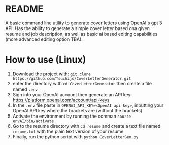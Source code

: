 # README
A basic command line utility to generate cover letters using OpenAI's gpt 3 API. Has the ability to generate a simple cover letter based ona  given resume and job description, as well as basic ai based editing capabilities (more advanced editing option TBA).

# How to use (Linux)
1. Download the project with: ```git clone https://github.com/Tsuchijo/CoverLetterGenerator.git```
2. enter the directory with ```cd CoverLetterGenerator``` then create a file named ```.env```
3. Sign into your OpenAI account then generate an API key: https://platform.openai.com/account/api-keys
4. In the ```.env``` file paste in ```OPENAI_API_KEY=<OpenAI api key>```, inputting your OpenAI API key where the brackets are (without the brackets)
5. Activate the environment by running the comman ```source envAI/bin/activate```
6. Go to the resume directory with ```cd resume``` and create a text file named ```resume.txt``` with the plain text version of your resume
7. Finally, run the python script with ```python CoverLetterGen.py```
